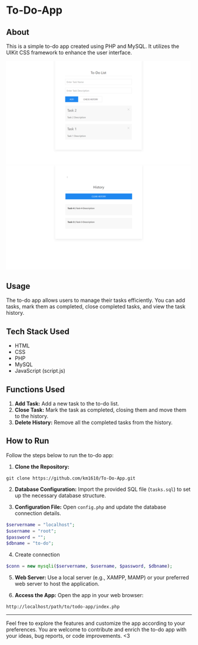 # To-Do-App
## About
This is a simple to-do app created using PHP and MySQL. It utilizes the UIKit CSS framework to enhance the user interface.

<img src="home.png" alt="Home Page" width="500px"> <img src="history.png" alt="History Page" width="500px">

## Usage
The to-do app allows users to manage their tasks efficiently. You can add tasks, mark them as completed, close completed tasks, and view the task history.

## Tech Stack Used
- HTML
- CSS
- PHP
- MySQL
- JavaScript (script.js)

## Functions Used
1. **Add Task:** Add a new task to the to-do list.
2. **Close Task:** Mark the task as completed, closing them and move them to the history.
3. **Delete History:** Remove all the completed tasks from the history.

## How to Run
Follow the steps below to run the to-do app:

1. **Clone the Repository:**
```GIT
git clone https://github.com/km1610/To-Do-App.git
```
2. **Database Configuration:**
Import the provided SQL file (`tasks.sql`) to set up the necessary database structure.

3. **Configuration File:**
Open `config.php` and update the database connection details.
```PHP
$servername = "localhost";
$username = "root";
$password = "";
$dbname = "to-do";
```

4. Create connection
```PHP
$conn = new mysqli($servername, $username, $password, $dbname);
```

5. **Web Server:**
Use a local server (e.g., XAMPP, MAMP) or your preferred web server to host the application.

5. **Access the App:**
Open the app in your web browser:
  ```
  http://localhost/path/to/todo-app/index.php
  ```
<hr>

Feel free to explore the features and customize the app according to your preferences. 
You are welcome to contribute and enrich the to-do app with your ideas, bug reports, or code improvements. <3

